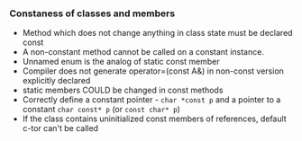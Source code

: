### Constaness of classes and members

* Method which does not change anything in class state must be declared const
* A non-constant method cannot be called on a constant instance.
* Unnamed enum is the analog of static const member
* Compiler does not generate operator=(const A&) in non-const version explicitly declared
* static members COULD be changed in const methods
* Correctly define a constant pointer - `char *const p` and a pointer to a constant `char const* p` (or `const char* p`)
* If the class contains uninitialized const members of references, default c-tor can't be called
